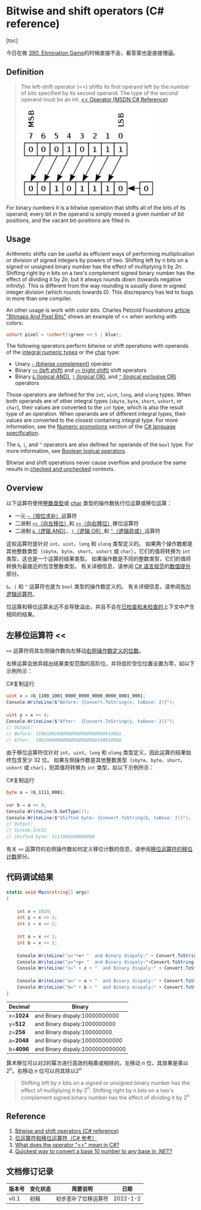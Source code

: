 # Bitwise and shift operators (C# reference)

[toc]



今日在做  [390. Elimination Game](https://leetcode-cn.com/problems/elimination-game/)的时候直接不会，看答案也是直接懵逼。







## Definition

> The left-shift operator (<<) shifts its first operand left by the number of bits specified by its second operand. The type of the second operand must be an int. [<< Operator (MSDN C# Reference)](http://msdn.microsoft.com/en-us/library/a1sway8w.aspx) 
>
> <img src="./img/300px-Rotate_left_logically.svg.png" alt="alt text" style="zoom:120%;" />

For binary numbers it is a bitwise operation that shifts all of the bits of its operand; every bit in the operand is simply moved a given number of bit positions, and the vacant bit-positions are filled in.



## Usage

Arithmetic shifts can be useful as efficient ways of performing multiplication or division of signed integers by powers of two. Shifting left by *n* bits on a signed or unsigned binary number has the effect of multiplying it by *2n*. Shifting right by *n* bits on a two's complement signed binary number has the effect of dividing it by *2n*, but it always rounds down (towards negative infinity). This is different from the way rounding is usually done in signed integer division (which rounds towards 0). This discrepancy has led to bugs in more than one compiler.

An other usage is work with *color bits*. Charles Petzold Foundations [article "Bitmaps And Pixel Bits"](http://msdn.microsoft.com/en-us/magazine/cc534995.aspx?pr=blog) shows an example of << when working with colors:

```cs
ushort pixel = (ushort)(green << 5 | blue);
```



The following operators perform bitwise or shift operations with operands of the [integral numeric types](https://docs.microsoft.com/en-us/dotnet/csharp/language-reference/builtin-types/integral-numeric-types) or the [char](https://docs.microsoft.com/en-us/dotnet/csharp/language-reference/builtin-types/char) type:

- Unary [`~` (bitwise complement)](https://docs.microsoft.com/en-us/dotnet/csharp/language-reference/operators/bitwise-and-shift-operators#bitwise-complement-operator-) operator
- Binary [`<<` (left shift)](https://docs.microsoft.com/en-us/dotnet/csharp/language-reference/operators/bitwise-and-shift-operators#left-shift-operator-) and [`>>` (right shift)](https://docs.microsoft.com/en-us/dotnet/csharp/language-reference/operators/bitwise-and-shift-operators#right-shift-operator-) shift operators
- Binary [`&` (logical AND)](https://docs.microsoft.com/en-us/dotnet/csharp/language-reference/operators/bitwise-and-shift-operators#logical-and-operator-), [`|` (logical OR)](https://docs.microsoft.com/en-us/dotnet/csharp/language-reference/operators/bitwise-and-shift-operators#logical-or-operator-), and [`^` (logical exclusive OR)](https://docs.microsoft.com/en-us/dotnet/csharp/language-reference/operators/bitwise-and-shift-operators#logical-exclusive-or-operator-) operators

Those operators are defined for the `int`, `uint`, `long`, and `ulong` types. When both operands are of other integral types (`sbyte`, `byte`, `short`, `ushort`, or `char`), their values are converted to the `int` type, which is also the result type of an operation. When operands are of different integral types, their values are converted to the closest containing integral type. For more information, see the [Numeric promotions](https://docs.microsoft.com/en-us/dotnet/csharp/language-reference/language-specification/expressions#numeric-promotions) section of the [C# language specification](https://docs.microsoft.com/en-us/dotnet/csharp/language-reference/language-specification/introduction).

The `&`, `|`, and `^` operators are also defined for operands of the `bool` type. For more information, see [Boolean logical operators](https://docs.microsoft.com/en-us/dotnet/csharp/language-reference/operators/boolean-logical-operators).

Bitwise and shift operations never cause overflow and produce the same results in [checked and unchecked](https://docs.microsoft.com/en-us/dotnet/csharp/language-reference/keywords/checked-and-unchecked) contexts.



## Overview



以下运算符使用[整数类型](https://docs.microsoft.com/zh-cn/dotnet/csharp/language-reference/builtin-types/integral-numeric-types)或 [char](https://docs.microsoft.com/zh-cn/dotnet/csharp/language-reference/builtin-types/char) 类型的操作数执行位运算或移位运算：

- 一元 [`~`（按位求补）](https://docs.microsoft.com/zh-cn/dotnet/csharp/language-reference/operators/bitwise-and-shift-operators#bitwise-complement-operator-)运算符
- 二进制 [`<<`（向左移位）](https://docs.microsoft.com/zh-cn/dotnet/csharp/language-reference/operators/bitwise-and-shift-operators#left-shift-operator-)和 [`>>`（向右移位）](https://docs.microsoft.com/zh-cn/dotnet/csharp/language-reference/operators/bitwise-and-shift-operators#right-shift-operator-)移位运算符
- 二进制 [`&`（逻辑 AND）](https://docs.microsoft.com/zh-cn/dotnet/csharp/language-reference/operators/bitwise-and-shift-operators#logical-and-operator-)、[`|`（逻辑 OR）](https://docs.microsoft.com/zh-cn/dotnet/csharp/language-reference/operators/bitwise-and-shift-operators#logical-or-operator-)和 [`^`（逻辑异或）](https://docs.microsoft.com/zh-cn/dotnet/csharp/language-reference/operators/bitwise-and-shift-operators#logical-exclusive-or-operator-)运算符

这些运算符是针对 `int`、`uint`、`long` 和 `ulong` 类型定义的。 如果两个操作数都是其他整数类型（`sbyte`、`byte`、`short`、`ushort` 或 `char`），它们的值将转换为 `int` 类型，这也是一个运算的结果类型。 如果操作数是不同的整数类型，它们的值将转换为最接近的包含整数类型。 有关详细信息，请参阅 [C# 语言规范](https://docs.microsoft.com/zh-cn/dotnet/csharp/language-reference/language-specification/introduction)的[数值提升](https://docs.microsoft.com/zh-cn/dotnet/csharp/language-reference/language-specification/expressions#numeric-promotions)部分。

`&`、`|` 和 `^` 运算符也是为 `bool` 类型的操作数定义的。 有关详细信息，请参阅[布尔逻辑运算符](https://docs.microsoft.com/zh-cn/dotnet/csharp/language-reference/operators/boolean-logical-operators)。

位运算和移位运算永远不会导致溢出，并且不会在[已检查和未检查的](https://docs.microsoft.com/zh-cn/dotnet/csharp/language-reference/keywords/checked-and-unchecked)上下文中产生相同的结果。



## 左移位运算符 <<



`<<` 运算符将其左侧操作数向左移动[右侧操作数定义的位数](https://docs.microsoft.com/zh-cn/dotnet/csharp/language-reference/operators/bitwise-and-shift-operators#shift-count-of-the-shift-operators)。

左移运算会放弃超出结果类型范围的高阶位，并将低阶空位位置设置为零，如以下示例所示：

C#复制运行

```csharp
uint x = 0b_1100_1001_0000_0000_0000_0000_0001_0001;
Console.WriteLine($"Before: {Convert.ToString(x, toBase: 2)}");

uint y = x << 4;
Console.WriteLine($"After:  {Convert.ToString(y, toBase: 2)}");
// Output:
// Before: 11001001000000000000000000010001
// After:  10010000000000000000000100010000
```

由于移位运算符仅针对 `int`、`uint`、`long` 和 `ulong` 类型定义，因此运算的结果始终包含至少 32 位。 如果左侧操作数是其他整数类型（`sbyte`、`byte`、`short`、`ushort` 或 `char`），则其值将转换为 `int` 类型，如以下示例所示：

C#复制运行

```csharp
byte a = 0b_1111_0001;

var b = a << 8;
Console.WriteLine(b.GetType());
Console.WriteLine($"Shifted byte: {Convert.ToString(b, toBase: 2)}");
// Output:
// System.Int32
// Shifted byte: 1111000100000000
```

有关 `<<` 运算符的右侧操作数如何定义移位计数的信息，请参阅[移位运算符的移位计数](https://docs.microsoft.com/zh-cn/dotnet/csharp/language-reference/operators/bitwise-and-shift-operators#shift-count-of-the-shift-operators)部分。



## 代码调试结果

```c#
static void Main(string[] args)
{

    int x = 1024;
    int y = x >> 1;
    int z = x >> 2;

    int a = x << 1;
    int b = x << 2;

    Console.WriteLine("x="+x+ "  and Binary dispaly:" + Convert.ToString(x, 2));
    Console.WriteLine("y="+y+ "  and Binary dispaly:"+Convert.ToString(y, 2));
    Console.WriteLine("z=" + z + "  and Binary dispaly:" + Convert.ToString(z, toBase:2));

    Console.WriteLine("a=" + a + "  and Binary dispaly:" + Convert.ToString(a, toBase: 2));
    Console.WriteLine("b=" + b + "  and Binary dispaly:" + Convert.ToString(b, toBase: 2));
}
```

| Decimal    | Binary                           |
| ---------- | -------------------------------- |
| x=**1024** | and Binary dispaly:10000000000   |
| y=**512**  | and Binary dispaly:1000000000    |
| z=**256**  | and Binary dispaly:100000000     |
| a=**2048** | and Binary dispaly:100000000000  |
| b=**4096** | and Binary dispaly:1000000000000 |

算术移位可以对2的幂次进行高效的相乘或相除的。左移动 $n$ 位，其效果是乘以 $2^n$。右移动 $n$ 位可以将其除以$2^n$

> Shifting left by *n* bits on a signed or unsigned binary number has the effect of multiplying it by $2^n$. Shifting right by *n* bits on a two's complement signed binary number has the effect of dividing it by $2^n$



## Reference

1. [Bitwise and shift operators (C# reference)](https://docs.microsoft.com/en-us/dotnet/csharp/language-reference/operators/bitwise-and-shift-operators#left-shift-operator-)
2. [位运算符和移位运算符（C# 参考）](https://docs.microsoft.com/zh-cn/dotnet/csharp/language-reference/operators/bitwise-and-shift-operators)
3. [What does the operator "<<" mean in C#?](https://stackoverflow.com/questions/2007526/what-does-the-operator-mean-in-c)
4. [Quickest way to convert a base 10 number to any base in .NET?](https://stackoverflow.com/questions/923771/quickest-way-to-convert-a-base-10-number-to-any-base-in-net)



## 文档修订记录

| 版本号 | 变化状态 | 简要说明             | 日期     |
| ------ | -------- | -------------------- | -------- |
| v0.1   | 初稿     | 初步恶补了位移运算符 | 2022-1-2 |